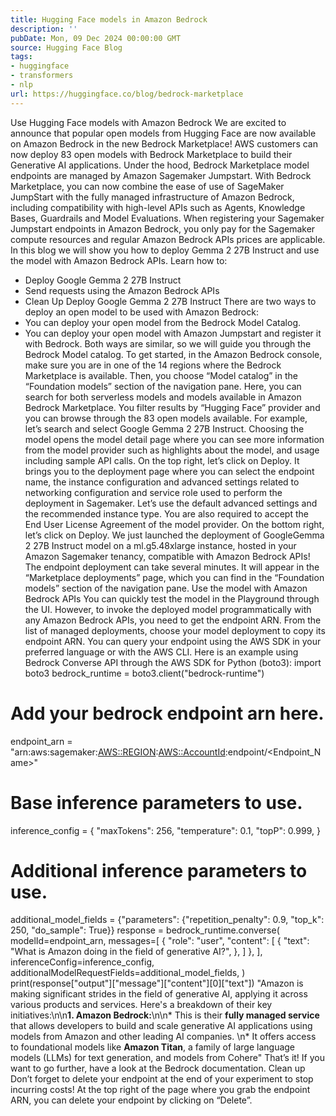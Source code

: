 ```yaml
---
title: Hugging Face models in Amazon Bedrock
description: ''
pubDate: Mon, 09 Dec 2024 00:00:00 GMT
source: Hugging Face Blog
tags:
- huggingface
- transformers
- nlp
url: https://huggingface.co/blog/bedrock-marketplace
---
```


Use Hugging Face models with Amazon Bedrock
We are excited to announce that popular open models from Hugging Face are now available on Amazon Bedrock in the new Bedrock Marketplace! AWS customers can now deploy 83 open models with Bedrock Marketplace to build their Generative AI applications.
Under the hood, Bedrock Marketplace model endpoints are managed by Amazon Sagemaker Jumpstart. With Bedrock Marketplace, you can now combine the ease of use of SageMaker JumpStart with the fully managed infrastructure of Amazon Bedrock, including compatibility with high-level APIs such as Agents, Knowledge Bases, Guardrails and Model Evaluations.
When registering your Sagemaker Jumpstart endpoints in Amazon Bedrock, you only pay for the Sagemaker compute resources and regular Amazon Bedrock APIs prices are applicable.
In this blog we will show you how to deploy Gemma 2 27B Instruct and use the model with Amazon Bedrock APIs. Learn how to:
- Deploy Google Gemma 2 27B Instruct
- Send requests using the Amazon Bedrock APIs
- Clean Up
Deploy Google Gemma 2 27B Instruct
There are two ways to deploy an open model to be used with Amazon Bedrock:
- You can deploy your open model from the Bedrock Model Catalog.
- You can deploy your open model with Amazon Jumpstart and register it with Bedrock.
Both ways are similar, so we will guide you through the Bedrock Model catalog.
To get started, in the Amazon Bedrock console, make sure you are in one of the 14 regions where the Bedrock Marketplace is available. Then, you choose “Model catalog” in the “Foundation models” section of the navigation pane. Here, you can search for both serverless models and models available in Amazon Bedrock Marketplace. You filter results by “Hugging Face” provider and you can browse through the 83 open models available.
For example, let’s search and select Google Gemma 2 27B Instruct.
Choosing the model opens the model detail page where you can see more information from the model provider such as highlights about the model, and usage including sample API calls.
On the top right, let’s click on Deploy.
It brings you to the deployment page where you can select the endpoint name, the instance configuration and advanced settings related to networking configuration and service role used to perform the deployment in Sagemaker. Let’s use the default advanced settings and the recommended instance type.
You are also required to accept the End User License Agreement of the model provider.
On the bottom right, let’s click on Deploy.
We just launched the deployment of GoogleGemma 2 27B Instruct model on a ml.g5.48xlarge instance, hosted in your Amazon Sagemaker tenancy, compatible with Amazon Bedrock APIs!
The endpoint deployment can take several minutes. It will appear in the “Marketplace deployments” page, which you can find in the “Foundation models” section of the navigation pane.
Use the model with Amazon Bedrock APIs
You can quickly test the model in the Playground through the UI. However, to invoke the deployed model programmatically with any Amazon Bedrock APIs, you need to get the endpoint ARN.
From the list of managed deployments, choose your model deployment to copy its endpoint ARN.
You can query your endpoint using the AWS SDK in your preferred language or with the AWS CLI.
Here is an example using Bedrock Converse API through the AWS SDK for Python (boto3):
import boto3
bedrock_runtime = boto3.client("bedrock-runtime")
# Add your bedrock endpoint arn here.
endpoint_arn = "arn:aws:sagemaker:<AWS::REGION>:<AWS::AccountId>:endpoint/<Endpoint_Name>"
# Base inference parameters to use.
inference_config = {
"maxTokens": 256,
"temperature": 0.1,
"topP": 0.999,
}
# Additional inference parameters to use.
additional_model_fields = {"parameters": {"repetition_penalty": 0.9, "top_k": 250, "do_sample": True}}
response = bedrock_runtime.converse(
modelId=endpoint_arn,
messages=[
{
"role": "user",
"content": [
{
"text": "What is Amazon doing in the field of generative AI?",
},
]
},
],
inferenceConfig=inference_config,
additionalModelRequestFields=additional_model_fields,
)
print(response["output"]["message"]["content"][0]["text"])
"Amazon is making significant strides in the field of generative AI, applying it across various products and services. Here's a breakdown of their key initiatives:\n\n**1. Amazon Bedrock:**\n\n* This is their **fully managed service** that allows developers to build and scale generative AI applications using models from Amazon and other leading AI companies. \n* It offers access to foundational models like **Amazon Titan**, a family of large language models (LLMs) for text generation, and models from Cohere"
That’s it! If you want to go further, have a look at the Bedrock documentation.
Clean up
Don’t forget to delete your endpoint at the end of your experiment to stop incurring costs! At the top right of the page where you grab the endpoint ARN, you can delete your endpoint by clicking on “Delete”.